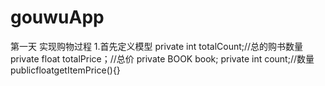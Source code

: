 # gouwuApp
第一天
实现购物过程
1.首先定义模型
private int totalCount;//总的购书数量
private float totalPrice；//总价
private BOOK book;
private int count;//数量
publicfloatgetItemPrice(){}
